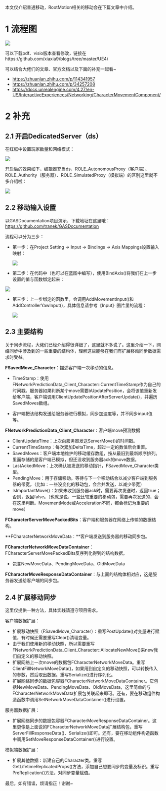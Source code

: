 本文仅介绍普通移动，RootMotion相关的移动会在下篇文章中介绍。

# 1 流程图

![](【UE4】一图看懂移动同步（上）.png)

可以下载pdf、visio版本查看修改，链接在https://github.com/xiaxia9/blogs/tree/master/UE4/

可以结合大佬们的文章、官方文档以及下面的补充一起看~

- https://zhuanlan.zhihu.com/p/114341957
- https://zhuanlan.zhihu.com/p/34257208
- https://docs.unrealengine.com/4.27/en-US/InteractiveExperiences/Networking/CharacterMovementComponent/

# 2 补充

## 2.1 开启DedicatedServer（ds）

在红框中设置玩家数量和网络模式：

![](start_ds.png)

开启后的效果如下，编辑器充当ds，ROLE_AutonomousProxy（客户端）、ROLE_Authority（服务器）、ROLE_SimulatedProxy（模拟端）的区别这里就不多介绍啦：

![](start_ds_show.png)

## 2.2 移动输入设置

以GASDocumentation项目演示，下载地址在这里哦：https://github.com/tranek/GASDocumentation

流程可以分为三步：

- 第一步：在Project  Setting -> Input -> Bindings -> Axis Mappings设置输入映射：

  ![](input_axis.png)

- 第二步：在代码中（也可以在蓝图中编写），使用BindAxis()将我们在上一步设置的值与函数绑定起来：

![](input_bind.png)

- 第三步：上一步绑定的函数里，会调用AddMovementInput()和AddControllerYawInput()，具体信息请参考《Input》图片里的流程：

  ![](input_function.png)

## 2.3 主要结构

关于同步流程，大佬们已经介绍得很详细了，这里就不多说了。这里介绍一下，网络同步中涉及到的一些重要的结构体，理解这些能够在我们有扩展移动同步数据需求时受益。

**FSavedMove_Character**：描述客户端一次移动的信息。

- TimeStamp：使用FNetworkPredictionData_Client_Character::CurrentTimeStamp作为自己的时间戳。服务器如果判断某个move需要bUpdatePosition，会将该值重新发给客户端，客户端调用ClientUpdatePositionAfterServerUpdate()，并遍历SavedMoves数组。

- 客户端把该结构发送给服务器进行模拟，同步加速度等，并不同步input值等。

**FNetworkPredictionData_Client_Character**：客户端move预测数据

- ClientUpdateTime：上次向服务器发送ServerMove()的时间戳。
- CurrentTimeStamp：每次累加DeltaTime，超过一定的数值后会重置。
- SavedMoves：客户端本地维护的移动缓存数组，按从最旧到最新顺序排列。里面存储的是客户端已模拟，但还没收到服务器ack的move数据。
- LastAckedMove：上次确认被发送的移动指针，FSavedMove_Character类型。
- PendingMove：用于存储移动。等待与下一个移动结合以减少客户端到服务器的带宽。（比如：一些没变化的移动包，会合并发送，以减少带宽）
- IsImportantMove()：如果未收到服务器ack时，需要再次发送时，返回true；否则，返回false。（也就是说，一些比较重要的移动包，需要再次发送的，会在这里判断。MovementMode或Acceleration不同，都会标记为重要的move）

**FCharacterServerMovePackedBits**：客户端和服务器在网络上传输的数据结构。

**FCharacterNetworkMoveData：**客户端发送到服务器的移动同步包。

**FCharacterNetworkMoveDataContainer**：FCharacterServerMovePackedBits反序列化得到的结构数据。

- 包含NewMoveData、PendingMoveData、OldMoveData


**FCharacterMoveResponseDataContainer**：与上面的结构体相对应，这是服务器发送给客户端的同步包。

## 2.4 扩展移动同步

这里仅提供一种方法，具体实践请遵守项目需求。

客户端数据扩展：

- 扩展移动快照（FSavedMove_Character）：重写PostUpdate()对变量进行赋值，有时候还需要重写Clear()清理变量。
- 由于我们使用新的移动快照，所以需要重写FNetworkPredictionData_Client_Character::AllocateNewMove()来new我们自定义的移动快照。
- 扩展网络上一次move的数据包FCharacterNetworkMoveData。重写ClientFillNetworkMoveData()，如果用到自定义的移动快照，可以转换传入的参数，然后取出数据。重写Serialize()进行序列化。
- 扩展网络同步的数据包容器FCharacterNetworkMoveDataContainer。它包括NewMoveData、PendingMoveData、OldMoveData，这里简单的与FCharacterNetworkMoveData扩展包关联起来即可。还有，要在移动组件构造函数中调用SetNetworkMoveDataContainer()进行设置。

服务器数据扩展：

- 扩展网络同步的数据包容器FCharacterMoveResponseDataContainer。这里更像是上面说的FCharacterNetworkMoveData扩展结构包，重写ServerFillResponseData()、Serialize()即可。还有，要在移动组件构造函数中调用SetMoveResponseDataContainer()进行设置。

模拟端数据扩展：

- 扩展其他数据：新建自己的Character类。重写GetLifetimeReplicatedProps()方法，添加自己想要同步的变量及标识。重写PreReplication()方法，对同步变量赋值。





最后，如有错误，烦请指正！谢谢~





